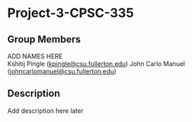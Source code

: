 # Project-3-CPSC-335

## Group Members
ADD NAMES HERE  
Kshitij Pingle (kpingle@csu.fullerton.edu)
John Carlo Manuel (johncarlomanuel@csu.fullerton.edu)

## Description
Add description here later

